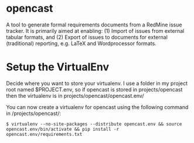 opencast
========

A tool to generate formal requirements documents from a RedMine issue tracker. It is primarily aimed at enabling:
	(1) Import of issues from external tabular formats, and
	(2) Export of issues to documents for external (traditional) reporting, e.g. LaTeX and Wordprocessor formats.


Setup the VirtualEnv
====================
Decide where you want to store your virtualenv. I use a folder in my project root named $PROJECT.env, so if opencast is stored in projects/opencast then the virtualenv is in projects/opencast/opencast.env/

You can now create a virtualenv for opencast using the following command in /projects/opencast/:

    $ virtualenv --no-site-packages --distribute opencast.env && source opencast.env/bin/activate && pip install -r opencast.env/requirements.txt
